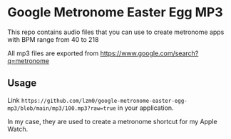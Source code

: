 # Google Metronome Easter Egg MP3

This repo contains audio files that you can use to create metronome apps with BPM range from 40 to 218

All mp3 files are exported from https://www.google.com/search?q=metronome

## Usage

Link `https://github.com/lzm0/google-metronome-easter-egg-mp3/blob/main/mp3/100.mp3?raw=true` in your application.

In my case, they are used to create a metronome shortcut for my Apple Watch.
